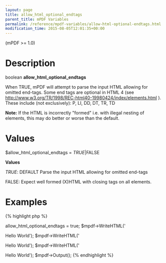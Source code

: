 ```yaml
---
layout: page
title: allow_html_optional_endtags
parent_title: mPDF Variables
permalink: /reference/mpdf-variables/allow-html-optional-endtags.html
modification_time: 2015-08-05T12:01:35+00:00
---
```


(mPDF >= 1.0)

# Description

boolean **allow_html_optional_endtags**

When <span class="smallblock">TRUE</span>, mPDF will attempt to parse the input HTML allowing for omitted end-tags.
Some end tags are optional in HTML 4 (see
<a href="http://www.w3.org/TR/1998/REC-html40-19980424/index/elements.html">
    http://www.w3.org/TR/1998/REC-html40-19980424/index/elements.html
</a>).
These include (not exclusively): P, LI, DD, DT, TR, TD

<div class="alert alert-info" role="alert">
	<strong>Note:</strong> If the HTML is incorrectly "formed" i.e. with
	illegal nesting of elements, this may do better or worse than the default.
</div>

# Values

<span class="parameter">$allow_html_optional_endtags</span> = *<span class="smallblock">TRUE</span>*|<span class="smallblock">FALSE</span>

**Values**

*<span class="smallblock">TRUE</span>*: <span class="smallblock">DEFAULT</span> Parse the input HTML allowing for
omitted end-tags

<span class="smallblock">FALSE</span>: Expect well formed (X)HTML with closing tags on all elements.

# Examples

{% highlight php %}
<?php

$mpdf = new \Mpdf\Mpdf();

$mpdf->allow_html_optional_endtags = true;

$mpdf->WriteHTML('<p>Hello World');
$mpdf->WriteHTML('<p>Hello World');
$mpdf->WriteHTML('<p>Hello World');

$mpdf->Output();
{% endhighlight %}

